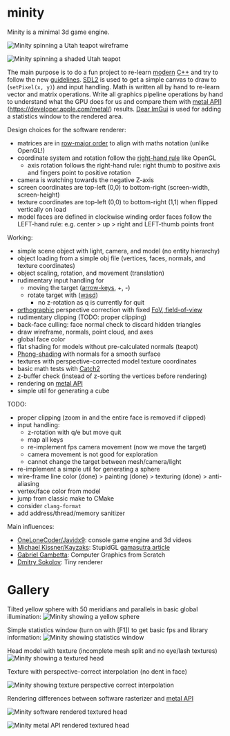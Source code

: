 # minity
Minity is a minimal 3d game engine.

![Minity spinning a Utah teapot wireframe](./doc/img/minity-utah-teapot.png "Minity spinning a Utah teapot wireframe")

![Minity spinning a shaded Utah teapot](./doc/img/minity-utah-teapot-shaded.png "Minity spinning a shaded Utah teapot")

The main purpose is to do a fun project to re-learn [modern](https://docs.microsoft.com/en-us/cpp/cpp/welcome-back-to-cpp-modern-cpp?view=vs-2019) [C++](https://isocpp.org/) and try to follow the new [guidelines](http://isocpp.github.io/CppCoreGuidelines/CppCoreGuidelines). [SDL2](https://www.libsdl.org/) is used to get a simple canvas to draw to (`setPixel(x, y)`) and input handling. Math is written all by hand to re-learn vector and matrix operations. Write all graphics pipeline operations by hand to understand what the GPU does for us and compare them with [metal API](https://developer.apple.com/metal/)](https://developer.apple.com/metal/) results. [Dear ImGui](https://github.com/ocornut/imgui) is used for adding a statistics window to the rendered area.

Design choices for the software renderer:
 * matrices are in [row-major order](https://en.wikipedia.org/wiki/Row-_and_column-major_order) to align with maths notation (unlike OpenGL!)
 * coordinate system and rotation follow the [right-hand rule](https://en.wikipedia.org/wiki/Cartesian_coordinate_system) like OpenGL
   * axis rotation follows the right-hand rule: right thumb to positive axis and fingers point to positive rotation
 * camera is watching towards the negative Z-axis
 * screen coordinates are top-left (0,0) to bottom-right (screen-width, screen-height)
 * texture coordinates are top-left (0,0) to bottom-right (1,1) when flipped vertically on load
 * model faces are defined in clockwise winding order faces follow the LEFT-hand rule: e.g. center > up > right and LEFT-thumb points front

Working:
 * simple scene object with light, camera, and model (no entity hierarchy)
 * object loading from a simple obj file (vertices, faces, normals, and texture coordinates)
 * object scaling, rotation, and movement (translation)
 * rudimentary input handling for
   * moving the target ([arrow-keys](https://en.wikipedia.org/wiki/Arrow_keys), +, -)
   * rotate target with ([wasd](https://en.wikipedia.org/wiki/Arrow_keys#WASD_keys))
     * no z-rotation as q is currently for quit
 * [orthographic](https://en.wikipedia.org/wiki/Orthographic_projection) perspective correction with fixed [FoV, field-of-view](https://en.wikipedia.org/wiki/Angle_of_view)
 * rudimentary clipping (TODO: proper clipping)
 * back-face culling: face normal check to discard hidden triangles
 * draw wireframe, normals, point cloud, and axes
 * global face color
 * flat shading for models without pre-calculated normals (teapot)
 * [Phong-shading](https://en.wikipedia.org/wiki/Phong_shading) with normals for a smooth surface
 * textures with perspective-corrected model texture coordinates
 * basic math tests with [Catch2](https://github.com/catchorg/Catch2)
 * z-buffer check (instead of z-sorting the vertices before rendering)
 * rendering on [metal API](https://developer.apple.com/metal/)
 * simple util for generating a cube


TODO:
 * proper clipping (zoom in and the entire face is removed if clipped)
 * input handling:
   * z-rotation with q/e but move quit
   * map all keys
   * re-implement fps camera movement (now we move the target)
   * camera movement is not good for exploration
   * cannot change the target between mesh/camera/light
 * re-implement a simple util for generating a sphere
 * wire-frame line color (done) > painting (done) > texturing (done) > anti-aliasing
 * vertex/face color from model
 * jump from classic make to CMake
 * consider `clang-format`
 * add address/thread/memory sanitizer


Main influences:
 * [OneLoneCoder/Javidx9](https://github.com/OneLoneCoder): console game engine and 3d videos
 * [Michael Kissner/Kayzaks](https://github.com/Kayzaks): StupidGL [gamasutra article](https://gamasutra.com/blogs/MichaelKissner/20160112/263097/Writing_a_Game_Engine_from_Scratch__Part_4_Graphics_Library.php)
 * [Gabriel Gambetta](https://gabrielgambetta.com/computer-graphics-from-scratch/): Computer Graphics from Scratch
 * [Dmitry Sokolov](https://github.com/ssloy/tinyrenderer): Tiny renderer

# Gallery

Tilted yellow sphere with 50 meridians and parallels in basic global illumination:
![Minity showing a yellow sphere](./doc/img/minity-50-50-yellow-sphere.png "Minity showing a yellow sphere")

Simple statistics window (turn on with [F1]) to get basic fps and library information:
![Minity showing statistics window](./doc/img/minity-stats-window.png "Minity showing statistics window")

Head model with texture (incomplete mesh split and no eye/lash textures)
![Minity showing a textured head](./doc/img/minity-head-with-texture.png "Minity showing a head with texture")

Texture with perspective-correct interpolation (no dent in face)

![Minity showing texture perspective correct interpolation](./doc/img/texture_with_perspective_correction.png "Minity showing texture perspective correct interpolation")

Rendering differences between software rasterizer and [metal API](https://developer.apple.com/metal/)

![Minity software rendered textured head](./doc/img/software_rasterizer_head.png "Minity software rendered textured head")

![Minity metal API rendered textured head](./doc/img/metal_head.png "Minity metal API rendered textured head")
